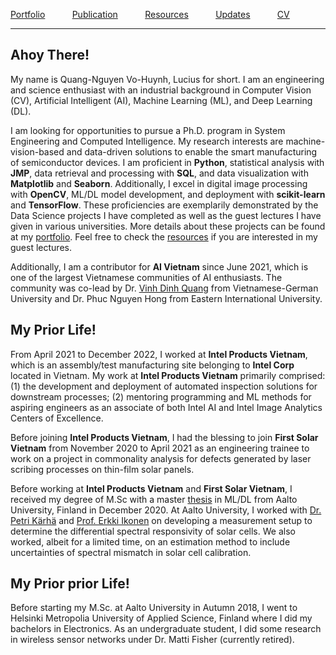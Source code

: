 [Portfolio](/pages/portfolio) &nbsp; &nbsp; &nbsp; &nbsp; &nbsp;
[Publication](/pages/publication) &nbsp; &nbsp; &nbsp; &nbsp; &nbsp;
[Resources](/pages/resources) &nbsp; &nbsp; &nbsp; &nbsp; &nbsp;
[Updates](/pages/updates) &nbsp; &nbsp; &nbsp; &nbsp; &nbsp;
[CV](/pages/vohuynhquangnguyen_cv.pdf) &nbsp; &nbsp; &nbsp; &nbsp; &nbsp;

***

## Ahoy There!
My name is Quang-Nguyen Vo-Huynh, Lucius for short. I am an engineering and science enthusiast with an industrial background in Computer Vision (CV), Artificial Intelligent (AI), Machine Learning (ML), and Deep Learning (DL). 

I am looking for opportunities to pursue a Ph.D. program in System Engineering and Computed Intelligence. My research interests are machine-vision-based and data-driven solutions to enable the smart manufacturing of semiconductor devices. I am proficient in <b>Python</b>, statistical analysis with <b>JMP</b>, data retrieval and processing with <b>SQL</b>, and data visualization with <b>Matplotlib</b> and <b>Seaborn</b>. Additionally, I excel in digital image processing with <b>OpenCV</b>, ML/DL model development, and deployment with <b>scikit-learn</b> and <b>TensorFlow</b>. These proficiencies are exemplarily demonstrated by the Data Science projects I have completed as well as the guest lectures I have given in various universities. More details about these projects can be found at my <a href = "/pages/portfolio">portfolio</a>. Feel free to check the <a href = "/pages/resources">resources</a> if you are interested in my guest lectures.

Additionally, I am a contributor for <b>AI Vietnam</b> since June 2021, which is one of the largest Vietnamese communities of AI enthusiasts. The community was co-lead by Dr. <a href = "https://vgu.edu.vn/vi/faculty-of-engineering1?fam=76696E682E6471324056696E682044696E68205175616E67">Vinh Dinh Quang</a> from Vietnamese-German University and Dr. Phuc Nguyen Hong from Eastern International University.

## My Prior Life!
From April 2021 to December 2022, I worked at <b>Intel Products Vietnam</b>, which is an assembly/test manufacturing site belonging to <b>Intel Corp</b> located in Vietnam. My work at <b>Intel Products Vietnam</b> primarily comprised: (1) the development and deployment of automated inspection solutions for downstream processes; (2) mentoring programming and ML methods for aspiring engineers as an associate of both Intel AI and Intel Image Analytics Centers of Excellence. 

Before joining <b>Intel Products Vietnam</b>, I had the blessing to join <b>First Solar Vietnam</b> from November 2020 to April 2021 as an engineering trainee to work on a project in commonality analysis for defects generated by laser scribing processes on thin-film solar panels.

Before working at <b>Intel Products Vietnam</b> and <b>First Solar Vietnam</b>, I received my degree of M.Sc with a master <a href = "https://aaltodoc.aalto.fi/handle/123456789/102461">thesis</a> in ML/DL from Aalto University, Finland in December 2020. At Aalto University, I worked with <a href = "https://research.aalto.fi/en/persons/petri-k%C3%A4rh%C3%A4">Dr. Petri Kärhä</a> and <a href = "https://research.aalto.fi/en/persons/erkki-ikonen">Prof. Erkki Ikonen</a> on developing a measurement setup to determine the differential spectral responsivity of solar cells. We also worked, albeit for a limited time, on an estimation method to include uncertainties of spectral mismatch in solar cell calibration. 


## My Prior prior Life!
Before starting my M.Sc. at Aalto University in Autumn 2018, I went to Helsinki Metropolia University of Applied Science, Finland where I did my bachelors in Electronics. As an undergraduate student, I did some research in wireless sensor networks under Dr. Matti Fisher (currently retired).

